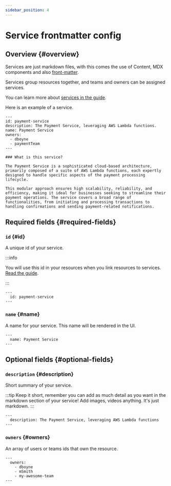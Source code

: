 ```yaml
---
sidebar_position: 4
---
```


# Service frontmatter config

## Overview {#overview}

Services are just markdown files, with this comes the use of Content, MDX components and also [front-matter](https://jekyllrb.com/docs/front-matter/).

Services group resources together, and teams and owners can be assigned services.

You can learn more about [services in the guide](/docs/overview/guides/services/introduction).

Here is an example of a service.

```mdx"
---
id: payment-service
description: The Payment Service, leveraging AWS Lambda functions.
name: Payment Service
owners:
  - dboyne
  - paymentTeam
---

### What is this service?

The Payment Service is a sophisticated cloud-based architecture, primarily composed of a suite of AWS Lambda functions, each expertly designed to handle specific aspects of the payment processing lifecycle. 

This modular approach ensures high scalability, reliability, and efficiency, making it ideal for businesses seeking to streamline their payment operations. The service covers a broad range of functionalities, from initiating and processing transactions to handling confirmations and sending payment-related notifications.

```

## Required fields {#required-fields}

### `id` {#id}

A unique id of your service. 

:::info

You will use this id in your resources when you link resources to services. [Read the guide](/docs/overview/guides/services/adding-resources-to-services).

:::

```mdx title="Example"
---
  id: payment-service
---
```

### `name` {#name}

A name for your service. This name will be rendered in the UI.

```mdx title="Example"
---
  name: Payment Service
---
```

## Optional fields {#optional-fields}

### `description` {#description}

Short summary of your service.

:::tip
Keep it short, remember you can add as much detail as you want in the markdown section of your service! Add images, videos anything. It's just markdown.
:::

```mdx title="Example"
---
  description: The Payment Service, leveraging AWS Lambda functions
---
```

### `owners` {#owners}

An array of users or teams ids that own the resource.

```mdx title="Example"
---
  owners:
    - dboyne
    - mSmith
    - my-awesome-team
---
```
